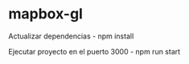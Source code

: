 # mapbox-gl

Actualizar dependencias
    -  npm install

Ejecutar proyecto en el puerto 3000
    -  npm run start
